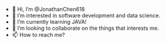 - 👋 Hi, I’m @JonathanChen618
- 👀 I’m interested in software development and data science.
- 🌱 I’m currently learning JAVA!
- 💞️ I’m looking to collaborate on the things that interests me.
- 📫 How to reach me? 

<!---
JonathanChen618/JonathanChen618 is a ✨ special ✨ repository because its `README.md` (this file) appears on your GitHub profile.
You can click the Preview link to take a look at your changes.
--->
